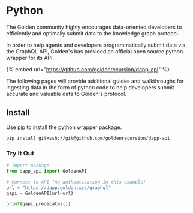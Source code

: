 # Python

The Golden community highly encourages data-oriented developers to efficiently and optimally submit data to the knowledge graph protocol.

In order to help agents and developers programmatically submit data via. the GraphQL API, Golden's has provided an official open source python wrapper for its API.

{% embed url="https://github.com/goldenrecursion/dapp-api" %}

The following pages will provide additional guides and walkthroughs for ingesting data in the form of python code to help developers submit accurate and valuable data to Golden's protocol.

## Install

Use pip to install the python wrapper package.

```
pip install git+ssh://git@github.com/goldenrecursion/dapp-api
```

### Try It Out

```python
# Import package
from dapp_api import GoldenAPI

# Connect to API (no authentication in this example)
url = "https://dapp.golden.xyz/graphql"
gapi = GoldenAPI(url=url)

print(gapi.predicates())
```
